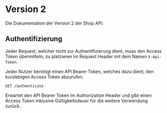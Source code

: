 # Version 2

Die Dokumentation der Version 2 der Shop API.

## Authentifizierung

Jeder Request, welcher nicht zur Authentifizierung dient, muss den
Access Token übermitteln; zu platzieren im Request Header mit dem Namen
`X-Api-Token`.

Jeder Nutzer benötigt einen API Bearer Token, welches dazu dient, den kurzlebigen Access Token
abzurufen.

`GET /authenticate`

Erwartet den API Bearer Token im Authorization Header und gibt einen Access Token inklusive
Gültigkeitsdauer für die weitere Verwendung zurück.

